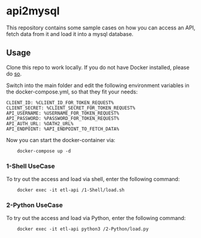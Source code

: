 # api2mysql

This repository contains some sample cases on how you can access an API, fetch data from it and load it into a mysql database.

## Usage

Clone this repo to work locally. If you do not have Docker installed, please do [so](https://docs.docker.com/install/).

Switch into the main folder and edit the following environment variables in the docker-compose.yml, so that they fit your needs:

    CLIENT_ID: %CLIENT_ID_FOR_TOKEN_REQUEST%
    CLIENT_SECRET: %CLIENT_SECRET_FOR_TOKEN_REQUEST%
    API_USERNAME: %USERNAME_FOR_TOKEN_REQUEST%
    API_PASSWORD: %PASSWORD_FOR_TOKEN_REQUEST%
    API_AUTH_URL: %OATH2_URL%
    API_ENDPOINT: %API_ENDPOINT_TO_FETCH_DATA%

Now you can start the docker-container via:

        docker-compose up -d


### 1-Shell UseCase

To try out the access and load via shell, enter the following command:

        docker exec -it etl-api /1-Shell/load.sh

### 2-Python UseCase

To try out the access and load via Python, enter the following command:

        docker exec -it etl-api python3 /2-Python/load.py 